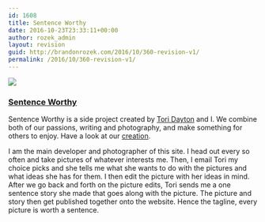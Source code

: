 ```yaml
---
id: 1608
title: Sentence Worthy
date: 2016-10-23T23:33:11+00:00
author: rozek_admin
layout: revision
guid: http://brandonrozek.com/2016/10/360-revision-v1/
permalink: /2016/10/360-revision-v1/
---
```

![](/files/images/projects/SentenceWorthy.jpg)

### [Sentence Worthy](http://sentenceworthy.com)

Sentence Worthy is a side project created by [Tori Dayton](http://toridayton.com) and I. We combine both of our passions, writing and photography, and make something for others to enjoy. Have a look at our [creation](http://sentenceworthy.com).

I am the main developer and photographer of this site. I head out every so often and take pictures of whatever interests me. Then, I email Tori my choice picks and she tells me what she wants to do with the pictures and what ideas she has for them. I then edit the picture with her ideas in mind. After we go back and forth on the picture edits, Tori sends me a one sentence story she made that goes along with the picture. The picture and story then get published together onto the website. Hence the tagline, every picture is worth a sentence.
